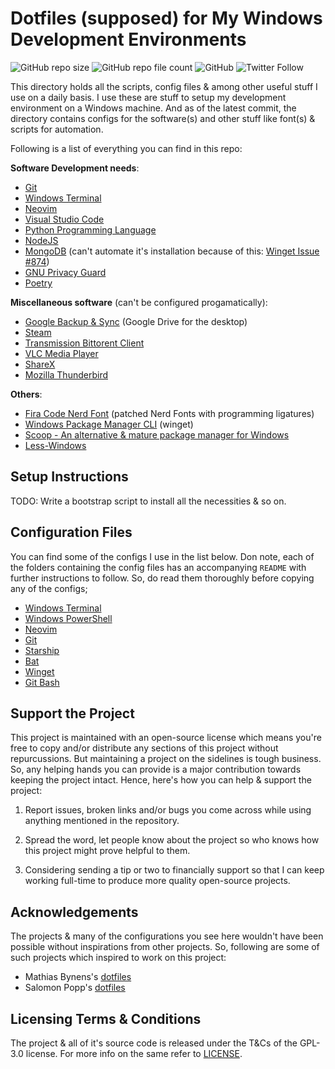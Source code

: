 # Dotfiles (supposed) for My Windows Development Environments

![GitHub repo size](https://img.shields.io/github/repo-size/Jarmos-san/dotfiles-windows?label=Repository%20Size&logo=github&style=flat-square) ![GitHub repo file count](https://img.shields.io/github/directory-file-count/Jarmos-san/dotfiles-windows?label=%23%20of%20Files&logo=github&style=flat-square) ![GitHub](https://img.shields.io/github/license/Jarmos-san/dotfiles-windows?label=Licensed%20Under&logo=github&style=flat-square) ![Twitter Follow](https://img.shields.io/twitter/follow/Jarmosan?style=social)

This directory holds all the scripts, config files & among other useful stuff I use on a daily basis. I use these are stuff to setup my development environment on a Windows machine. And as of the latest commit, the directory contains configs for the software(s) and other stuff like font(s) & scripts for automation.

Following is a list of everything you can find in this repo:

**Software Development needs**:

- [Git][Git]
- [Windows Terminal][Windows Terminal]
- [Neovim][Neovim]
- [Visual Studio Code][VSCode]
- [Python Programming Language][Python]
- [NodeJS][NodeJS]
- [MongoDB][MongoDB] (can't automate it's installation because of this: [Winget Issue #874][Winget Issue #874])
- [GNU Privacy Guard][GPG]
- [Poetry][Python-Poetry]
<!-- - [Docker][Docker] -->

**Miscellaneous software** (can't be configured progamatically):

- [Google Backup & Sync][Google Backup & Sync] (Google Drive for the desktop)
- [Steam][Steam]
- [Transmission Bittorent Client][Transmission]
- [VLC Media Player][VLC]
- [ShareX][ShareX]
- [Mozilla Thunderbird][Mozilla Thunderbird]

**Others**:

- [Fira Code Nerd Font][Fira Code Nerd Font] (patched Nerd Fonts with programming ligatures)
- [Windows Package Manager CLI][Winget] (winget)
- [Scoop - An alternative & mature package manager for Windows][Scoop]
- [Less-Windows][Less]

## Setup Instructions

TODO: Write a bootstrap script to install all the necessities & so on.

## Configuration Files

You can find some of the configs I use in the list below. Don note, each of the folders containing the config files has an accompanying `README` with further instructions to follow. So, do read them thoroughly before copying any of the configs;

- [Windows Terminal](./configs/windows-terminal)
- [Windows PowerShell](./configs/windows-powershell)
- [Neovim](./configs/neovim)
- [Git](./configs/git)
- [Starship](./configs/starship)
- [Bat](./configs/bat)
- [Winget](./configs/winget)
- [Git Bash](./configs/git-bash)

## Support the Project

This project is maintained with an open-source license which means you're free to copy and/or distribute any sections of this project without repurcussions. But maintaining a project on the sidelines is tough business. So, any helping hands you can provide is a major contribution towards keeping the project intact. Hence, here's how you can help & support the project:

1. Report issues, broken links and/or bugs you come across while using anything mentioned in the repository.

2. Spread the word, let people know about the project so who knows how this project might prove helpful to them.

3. Considering sending a tip or two to financially support so that I can keep working full-time to produce more quality open-source projects.

## Acknowledgements

The projects & many of the configurations you see here wouldn't have been possible without inspirations from other projects. So, following are some of such projects which inspired to work on this project:

- Mathias Bynens's [dotfiles](https://mths.be/dotfiles)
- Salomon Popp's [dotfiles](https://github.com/disrupted/dotfiles)

## Licensing Terms & Conditions

The project & all of it's source code is released under the T&Cs of the GPL-3.0 license. For more info on the same refer to [LICENSE](./LICENSE).

<!-- Reference Links -->
[Windows Terminal]: https://github.com/microsoft/terminal
[Neovim]: https://neovim.io/
[Fira Code Nerd Font]: https://github.com/ryanoasis/nerd-fonts/tree/master/patched-fonts/FiraCode
[Steam]: https://store.steampowered.com/
[VSCode]: https://code.visualstudio.com/
[Transmission]: https://transmissionbt.com/
[VLC]: https://www.videolan.org/
[Python]: https://www.python.org/
[ShareX]: https://getsharex.com/
[Google Backup & Sync]: https://www.google.com/drive/download/
[Docker]: https://www.docker.com/
[Git]: https://git-scm.com/
[NodeJS]: https://nodejs.org/en/
[Winget]: https://github.com/microsoft/winget-cli
[MongoDB]: https://www.mongodb.com/
[Winget Issue #874]: https://github.com/microsoft/winget-cli/issues/874
[GPG]: https://gnupg.org/
[Mozilla Thunderbird]: https://www.thunderbird.net/en-US/
[Python-Poetry]: https://github.com/python-poetry/poetry
[Scoop]: https://scoop.sh/
[Less]: https://github.com/jftuga/less-Windows

